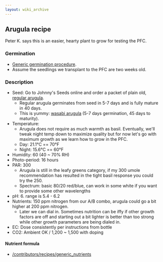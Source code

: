 ```yaml
---
layout: wiki_archive
---
```


## Arugula recipe

Peter K. says this is an easier, hearty plant to grow for testing the
PFC.

### Germination

  - [Generic germination
    procedure](../contributors/recipes/generic_germination.md).
  - Assume the seedlings we transplant to the PFC are two weeks old.

### Description

  - Seed: Go to Johnny's Seeds online and order a packet of plain old,
    [regular
    arugula](http://www.johnnyseeds.com/vegetables/greens/arugula-roquette/arugula-seed-385.html).
      - Regular arugula germinates from seed in 5-7 days and is fully
        mature in 40 days.
      - This is yummy: [wasabi
        arugula](http://www.johnnyseeds.com/vegetables/greens/arugula-roquette/wasabi-arugula-seed-3865.html)
        (5-7 days germination, 45 days to maturity).
  - Temperature: 
      - Arugula does not require as much warmth as basil. Eventually,
        we'll tweak night temp down to maximize quality but for now
        let's go with maximum growth as we learn how to grow in the PFC.
      - Day: 21.1°C == 70°F
      - Night: 15.6°C == 60°F
  - Humidity: 60 (40 \~ 70% RH)
  - Photo-period: 16 hours
  - PAR: 300
      - Arugula is still in the leafy greens category, if my 300 umole
        recommendation has resulted in the tight basil response you
        could try the 250.
      - Spectrum: basic 80/20 red/blue, can work in some white if you
        want to provide some other wavelengths
  - pH: 6. range is 5.4 - 6.2
  - Nutrients: 150 ppm nitrogen from our A/B combo, arugula could go a
    bit higher at 200 ppm nitrogen. 
      - Later we can dial in. Sometimes nutrition can be iffy if other
        growth factors are off and starting out a bit lighter is better
        than too strong while other growth parameters are being dialed
        in.
  - EC: Dose consistently per instructions from bottle
  - CO2: Ambient OK / 1,200 \~ 1,500 with doping

#### Nutrient formula

  - [/contributors/recipes/generic\_nutrients](../contributors/recipes/generic_nutrients.md)
